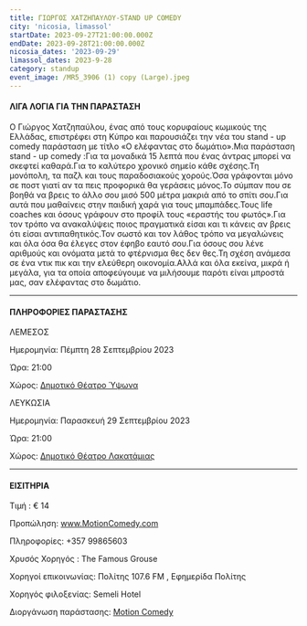 ```yaml
---
title: ΓΙΩΡΓΟΣ ΧΑΤΖΗΠΑΥΛΟΥ-STAND UP COMEDY
city: 'nicosia, limassol'
startDate: 2023-09-27T21:00:00.000Z
endDate: 2023-09-28T21:00:00.000Z
nicosia_dates: '2023-09-29'
limassol_dates: 2023-9-28
category: standup
event_image: /MR5_3906 (1) copy (Large).jpeg
---
```


#### ΛΙΓΑ ΛΟΓΙΑ ΓΙΑ ΤΗΝ ΠΑΡΑΣΤΑΣΗ

Ο Γιώργος Χατζηπαύλου, ένας από τους κορυφαίους κωμικούς της Ελλάδας, επιστρέφει στη Κύπρο και παρουσιάζει την νέα του	stand - up comedy παράσταση με τίτλο «Ο ελέφαντας στο δωμάτιο».Μια παράσταση	stand - up comedy :Για τα μοναδικά 15 λεπτά που ένας άντρας μπορεί να σκεφτεί καθαρά.Για το καλύτερο χρονικό σημείο κάθε σχέσης.Τη μονόπολη, τα παζλ και τους παραδοσιακούς χορούς.Όσα γράφονται μόνο σε ποστ γιατί αν τα πεις προφορικά θα γεράσεις μόνος.Το σύμπαν που σε βοηθά να βρεις το άλλο σου μισό 500 μέτρα μακριά από το σπίτι σου.Για αυτά που μαθαίνεις στην παιδική χαρά για τους μπαμπάδες.Τους life coaches και όσους γράφουν στο προφίλ τους «εραστής του φωτός».Για τον τρόπο να ανακαλύψεις ποιος πραγματικά είσαι και τι κάνεις αν βρεις ότι είσαι αντιπαθητικός.Τον σωστό και τον λάθος τρόπο να μεγαλώνεις και όλα όσα θα έλεγες στον έφηβο εαυτό σου.Για όσους σου λένε αριθμούς και ονόματα μετά το φτέρνισμα θες δεν θες.Τη σχέση ανάμεσα σε ένα ντικ πικ και την ελεύθερη οικονομία.Αλλά και όλα εκείνα, μικρά ή μεγάλα, για τα οποία αποφεύγουμε να μιλήσουμε παρότι είναι μπροστά μας, σαν ελέφαντας στο δωμάτιο.

***

#### ΠΛΗΡΟΦΟΡΙΕΣ ΠΑΡΑΣΤΑΣΗΣ

ΛΕΜΕΣΟΣ

Ημερομηνία: Πέμπτη 28 Σεπτεμβρίου 2023 

Ώρα: 21:00

Χώρος: [Δημοτικό Θέατρο Ύψωνα](https://www.google.gr/maps/place/Ypsonas+Municipal+Theatre/@34.6913148,32.8794595,13z/data=!4m10!1m2!2m1!1zzrTOt868zr_PhM65zrrOvyDOuM61zrHPhM-Bzr8gz4XPiM-Jzr3OsQ!3m6!1s0x14e7319d05d6ae4f:0x7719e82bafe84be6!8m2!3d34.6913148!4d32.9556772!15sCijOtM63zrzOv8-EzrnOus6_IM64zrXOsc-Ez4HOvyDPhc-Iz4nOvc6xWioiKM60zrfOvM6_z4TOuc66zr8gzrjOtc6xz4TPgc6_IM-Fz4jPic69zrGSAQ1kcmFtYV90aGVhdGVymgEjQ2haRFNVaE5NRzluUzBWSlEwRm5TVVJLYVVsUFNGSlJFQUXgAQA!16s%2Fg%2F11tp0kw5r4?hl=el\&entry=ttu)

ΛΕΥΚΩΣΙΑ

Ημερομηνία: Παρασκευή 29 Σεπτεμβρίου 2023 

Ώρα: 21:00

Χώρος: [Δημοτικό Θέατρο Λακατάμιας](https://www.google.gr/maps/place/%CE%91%CE%BC%CF%86%CE%B9%CE%B8%CE%AD%CE%B1%CF%84%CF%81%CE%BF+%CE%9B%CE%B1%CE%BA%CE%B1%CF%84%CE%AC%CE%BC%CE%B9%CE%B1%CF%82/@35.1115389,33.2961207,17z/data=!3m1!4b1!4m6!3m5!1s0x14de1b798488aceb:0xda7e45d8eae71658!8m2!3d35.1115345!4d33.2986956!16s%2Fg%2F1th5ft6j?hl=el\&entry=ttu)

***

#### ΕΙΣΙΤΗΡΙΑ

Τιμή :	€ 14

Προπώληση:	www.MotionComedy.com

​Πληροφορίες: +357 99865603

Χρυσός Χορηγός : The Famous Grouse

Χορηγοί επικοινωνίας: Πολίτης 107.6	FM , Εφημερίδα Πολίτης

Χορηγός φιλοξενίας:	Semeli Hotel

Διοργάνωση παράστασης:	[Motion Comedy](https://www.motioncomedy.com/)
